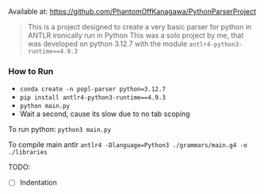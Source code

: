 Available at: https://github.com/PhantomOffKanagawa/PythonParserProject
> This is a project designed to create a very basic parser for python in ANTLR ironically run in Python
> This was a solo project by me, that was developed on python 3.12.7 with the module `antlr4-python3-runtime==4.9.3`

### How to Run
- `conda create -n popl-parser python=3.12.7`
- `pip install antlr4-python3-runtime==4.9.3`
- `python main.py`
- Wait a second, cause its slow due to no tab scoping

To run python:
`python3 main.py`

To compile main antlr
`antlr4 -Dlanguage=Python3 ./grammars/main.g4 -o ./libraries`

TODO:
- [ ] Indentation